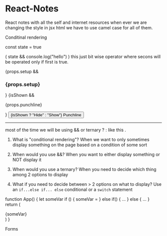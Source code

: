 # React-Notes
React notes with all the self and internet resources 
when ever we are changing the style in jsx html we have to use camel case for all of them.  

Conditinal rendering

const state = true

( state && console.log("hello") ) this just bit wise operator where secons will be operated only if first is true.

 <div>
            {props.setup && <h3>{props.setup}</h3>}
            {isShown && <p>{props.punchline}</p>}
            <button onClick={toggleShown}>{isShown ? "Hide" : "Show"} Punchline</button>
            <hr />
        </div>
most of the time we will be using && or ternary ? : like this .

1. What is "conditional rendering"?
When we want to only sometimes display something on the page
based on a condition of some sort


2. When would you use &&?
When you want to either display something or NOT display it


3. When would you use a ternary?
When you need to decide which thing among 2 options to display


4. What if you need to decide between > 2 options on
   what to display?
Use an `if...else if... else` conditional or a `switch` statement


function App() {
    let someVar
    if () {
        someVar = <SomeJSX />
    } else if() {
        ...
    } else {
        ...
    }
    return (
        <div>{someVar}</div>
    )
}



Forms
